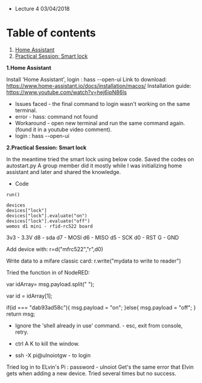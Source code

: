 

* Lecture 4 03/04/2018

# Table of contents
1. [Home Assistant](#Home_Assistant)
2. [Practical Session: Smart lock](#Practical_Session_Smart_Lock)

**1.Home Assistant** <a name= "Home_Assistant"></a>

Install 'Home Assistant', login :  hass --open-ui 
Link to download: https://www.home-assistant.io/docs/installation/macos/
Installation guide: https://www.youtube.com/watch?v=hej6ipN86ls

* Issues faced - the final command to login wasn't working on the same terminal. 
* error - hass: command not found
* Workaround - open new terminal and run the same command again. (found it in a youtube video comment). 
* login :  hass --open-ui 

**2.Practical Session: Smart lock** <a name= "Practical_Session_Smart_Lock"></a>

In the meantime tried the smart lock using below code. Saved the codes on autostart.py
A group member did it mostly while I was initializing home assistant and later and shared the knowledge. 

* Code 

```
run()

devices
devices["lock"]
devices["lock"].evaluate("on")
devices["lock"].evaluate("off")
wemos d1 mini - rfid-rc522 board

```

3v3 - 3.3V
d8  - sda
d7  - MOSI
d6  - MISO
d5  - SCK
d0  - RST
G   - GND

Add device with:
r=d("mfrc522","r",d0)

Write data to a mifare classic card:
r.write("mydata to write to reader")

Tried the function in of NodeRED:

var idArray= msg.payload.split(" ");

var id = idArray[1];

if(id === "dab93ad58c"){
    msg.payload = "on";
}else{
    msg.payload = "off";
}
return msg;

* Ignore the 'shell already in use' command. - esc, exit from console, retry.

* ctrl A K to kill the window. 
* ssh -X pi@ulnoiotgw - to login


Tried log in to ELvin's Pi : password - ulnoiot
Get's the same error that Elvin gets when adding a new device. Tried several times but no success. 

